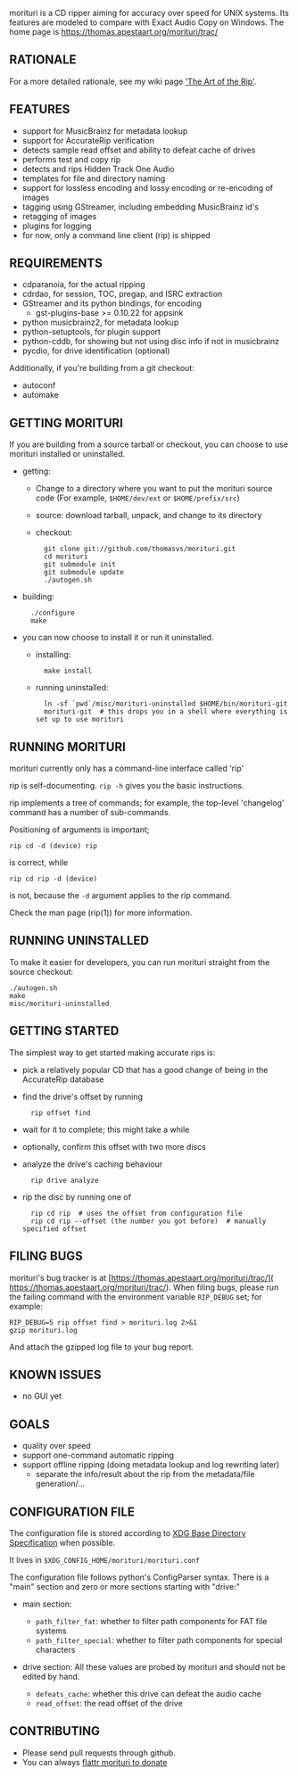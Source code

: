 morituri is a CD ripper aiming for accuracy over speed for UNIX systems.
Its features are modeled to compare with Exact Audio Copy on Windows.
The home page is https://thomas.apestaart.org/morituri/trac/


RATIONALE
---------
For a more detailed rationale, see my wiki page ['The Art of the Rip'](
https://thomas.apestaart.org/thomas/trac/wiki/DAD/Rip).

FEATURES
--------
* support for MusicBrainz for metadata lookup
* support for AccurateRip verification
* detects sample read offset and ability to defeat cache of drives
* performs test and copy rip
* detects and rips Hidden Track One Audio
* templates for file and directory naming
* support for lossless encoding and lossy encoding or re-encoding of images
* tagging using GStreamer, including embedding MusicBrainz id's
* retagging of images
* plugins for logging
* for now, only a command line client (rip) is shipped

REQUIREMENTS
------------
- cdparanoia, for the actual ripping
- cdrdao, for session, TOC, pregap, and ISRC extraction
- GStreamer and its python bindings, for encoding
  - gst-plugins-base >= 0.10.22 for appsink
- python musicbrainz2, for metadata lookup
- python-setuptools, for plugin support
- python-cddb, for showing but not using disc info if not in musicbrainz
- pycdio, for drive identification (optional)

Additionally, if you're building from a git checkout:
- autoconf
- automake

GETTING MORITURI
----------------
If you are building from a source tarball or checkout, you can choose to
use morituri installed or uninstalled.

- getting:
    - Change to a directory where you want to put the morituri source code
      (For example, `$HOME/dev/ext` or `$HOME/prefix/src`)
    - source: download tarball, unpack, and change to its directory
    - checkout:

            git clone git://github.com/thomasvs/morituri.git
            cd morituri
            git submodule init
            git submodule update
            ./autogen.sh

- building:

        ./configure
        make

- you can now choose to install it or run it uninstalled.

    - installing:

            make install

    - running uninstalled:

            ln -sf `pwd`/misc/morituri-uninstalled $HOME/bin/morituri-git
            morituri-git  # this drops you in a shell where everything is set up to use morituri

RUNNING MORITURI
----------------
morituri currently only has a command-line interface called 'rip'

rip is self-documenting.
`rip -h` gives you the basic instructions.

rip implements a tree of commands; for example, the top-level 'changelog'
command has a number of sub-commands.

Positioning of arguments is important;

    rip cd -d (device) rip

is correct, while

    rip cd rip -d (device)

is not, because the `-d` argument applies to the rip command.

Check the man page (rip(1)) for more information.


RUNNING UNINSTALLED
-------------------

To make it easier for developers, you can run morituri straight from the
source checkout:

    ./autogen.sh
    make
    misc/morituri-uninstalled

GETTING STARTED
---------------
The simplest way to get started making accurate rips is:

- pick a relatively popular CD that has a good change of being in the
  AccurateRip database
- find the drive's offset by running

        rip offset find

- wait for it to complete; this might take a while
- optionally, confirm this offset with two more discs
- analyze the drive's caching behaviour

        rip drive analyze

- rip the disc by running one of

        rip cd rip  # uses the offset from configuration file
        rip cd rip --offset (the number you got before)  # manually specified offset

FILING BUGS
-----------
morituri's bug tracker is at [https://thomas.apestaart.org/morituri/trac/](
https://thomas.apestaart.org/morituri/trac/).
When filing bugs, please run the failing command with the environment variable
`RIP_DEBUG` set; for example:

    RIP_DEBUG=5 rip offset find > morituri.log 2>&1
    gzip morituri.log

And attach the gzipped log file to your bug report.

KNOWN ISSUES
------------
- no GUI yet

GOALS
-----
- quality over speed
- support one-command automatic ripping
- support offline ripping (doing metadata lookup and log rewriting later)
  - separate the info/result about the rip from the metadata/file generation/...

CONFIGURATION FILE
------------------

The configuration file is stored according to [XDG Base Directory Specification](
http://standards.freedesktop.org/basedir-spec/basedir-spec-latest.html)
when possible.

It lives in `$XDG_CONFIG_HOME/morituri/morituri.conf`

The configuration file follows python's ConfigParser syntax.
There is a "main" section and zero or more sections starting with "drive:"

- main section:
  - `path_filter_fat`: whether to filter path components for FAT file systems
  - `path_filter_special`: whether to filter path components for special
                           characters

- drive section:
  All these values are probed by morituri and should not be edited by hand.
  - `defeats_cache`: whether this drive can defeat the audio cache
  - `read_offset`: the read offset of the drive

CONTRIBUTING
------------
- Please send pull requests through github.
- You can always [flattr morituri to donate](https://flattr.com/submit/auto?%20%20user_id=thomasvs&url=https://thomas.apestaart.org/morituri/trac/&%20%20title=morituri&%20%20description=morituri&%20%20language=en_GB&tags=flattr,morituri,software&category=software)


